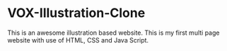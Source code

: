 # VOX-Illustration-Clone
This is an awesome illustration based website.
This is my first multi page website with use of HTML, CSS and Java Script.
